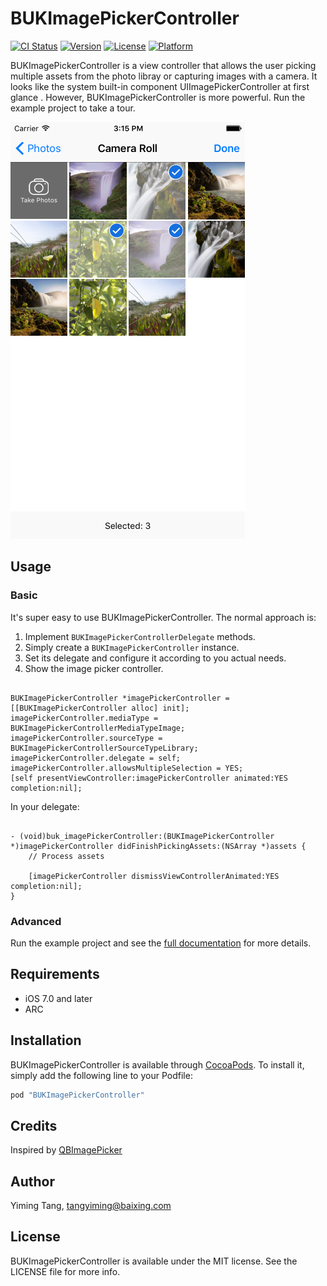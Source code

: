 # BUKImagePickerController

[![CI Status](http://img.shields.io/travis/iException/BUKImagePickerController.svg?style=flat)](https://travis-ci.org/iException/BUKImagePickerController)
[![Version](https://img.shields.io/cocoapods/v/BUKImagePickerController.svg?style=flat)](http://cocoapods.org/pods/BUKImagePickerController)
[![License](https://img.shields.io/cocoapods/l/BUKImagePickerController.svg?style=flat)](http://cocoapods.org/pods/BUKImagePickerController)
[![Platform](https://img.shields.io/cocoapods/p/BUKImagePickerController.svg?style=flat)](http://cocoapods.org/pods/BUKImagePickerController)

BUKImagePickerController is a view controller that allows the user picking multiple assets from the photo libray or capturing images with a camera. It looks like the system built-in component UIImagePickerController at first glance . However, BUKImagePickerController is more powerful. Run the example project to take a tour.

![screenshot](screenshot.png)

## Usage

### Basic

It's super easy to use BUKImagePickerController. The normal approach is:

1. Implement `BUKImagePickerControllerDelegate` methods.
2. Simply create a `BUKImagePickerController` instance.
3. Set its delegate and configure it according to you actual needs.
4. Show the image picker controller.

``` obj-c

BUKImagePickerController *imagePickerController = [[BUKImagePickerController alloc] init];
imagePickerController.mediaType = BUKImagePickerControllerMediaTypeImage;
imagePickerController.sourceType = BUKImagePickerControllerSourceTypeLibrary;
imagePickerController.delegate = self;
imagePickerController.allowsMultipleSelection = YES;
[self presentViewController:imagePickerController animated:YES completion:nil];

```

In your delegate:

``` obj-c

- (void)buk_imagePickerController:(BUKImagePickerController *)imagePickerController didFinishPickingAssets:(NSArray *)assets {
    // Process assets

    [imagePickerController dismissViewControllerAnimated:YES completion:nil];
}

```


### Advanced

Run the example project and see the [full documentation](BUKImagePickerController/Classes/BUKImagePickerController.h) for more details.


## Requirements

* iOS 7.0 and later
* ARC


## Installation

BUKImagePickerController is available through [CocoaPods](http://cocoapods.org). To install
it, simply add the following line to your Podfile:

``` ruby
pod "BUKImagePickerController"
```


## Credits

Inspired by [QBImagePicker](https://github.com/questbeat/QBImagePicker)


## Author

Yiming Tang, tangyiming@baixing.com


## License

BUKImagePickerController is available under the MIT license. See the LICENSE file for more info.
